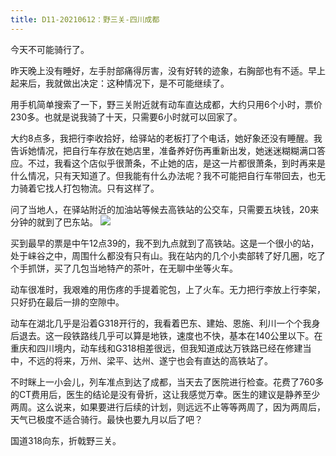 ```yaml
---
title: D11-20210612：野三关-四川成都
---
```


今天不可能骑行了。


昨天晚上没有睡好，左手肘部痛得厉害，没有好转的迹象，右胸部也有不适。早上起来后，我就做出决定：这种情况下，是不可能继续了。


用手机简单搜索了一下，野三关附近就有动车直达成都，大约只用6个小时，票价230多。也就是说我骑了十天，只需要6小时就可以回家了。


大约8点多，我把行李收拾好，给驿站的老板打了个电话，她好象还没有睡醒。我告诉她情况，把自行车存放在她店里，准备养好伤再重新出发，她迷迷糊糊满口答应。不过，我看这个店似乎很萧条，不止她的店，是这一片都很萧条，到时再来是什么情况，只有天知道了。但我能有什么办法呢？我不可能把自行车带回去，也无力骑着它找人打包物流。只有这样了。


问了当地人，在驿站附近的加油站等候去高铁站的公交车，只需要五块钱，20来分钟的就到了巴东站。
![](https://ridemypic.oss-cn-chengdu.aliyuncs.com/rideimg/IMG_20210612_093415.jpg)


买到最早的票是中午12点39的，我不到九点就到了高铁站。这是一个很小的站，处于崃谷之中，周围什么都没有只有山。我在站内的几个小卖部转了好几圈，吃了个手抓饼，买了几包当地特产的茶叶，在无聊中坐等火车。


动车很准时，我艰难的用伤疼的手提着驼包，上了火车。无力把行李放上行李架，只好扔在最后一排的空隙中。


动车在湖北几乎是沿着G318开行的，我看着巴东、建始、恩施、利川一个个我身后退去。这一段铁路线几乎可以算是地铁，速度也不快，基本在140公里以下。在重庆和四川境内，动车线和G318相差很远，但我知道成达万铁路已经在修建当中，不远的将来，万州、梁平、达州、遂宁也会有直达的高铁站了。


不时眯上一小会儿，列车准点到达了成都，当天去了医院进行检查。花费了760多的CT费用后，医生的结论是没有骨折，这让我感觉万幸。医生的建议是静养至少两周。这么说来，如果要进行后续的计划，则远远不止等等两周了，因为两周后，天气已极度不适合骑行。最快也要九月以后了吧？


国道318向东，折戟野三关。